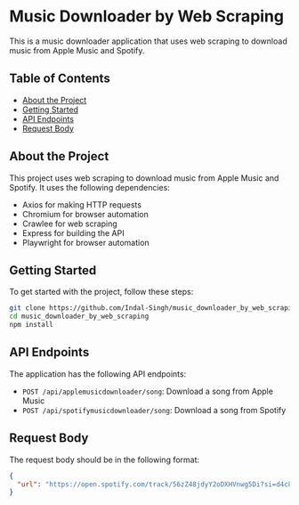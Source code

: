 # Music Downloader by Web Scraping

This is a music downloader application that uses web scraping to download music from Apple Music and Spotify.

## Table of Contents

* [About the Project](#about-the-project)
* [Getting Started](#getting-started)
* [API Endpoints](#api-endpoints)
* [Request Body](#request-body)

## About the Project

This project uses web scraping to download music from Apple Music and Spotify. It uses the following dependencies:

* Axios for making HTTP requests
* Chromium for browser automation
* Crawlee for web scraping
* Express for building the API
* Playwright for browser automation

## Getting Started

To get started with the project, follow these steps:

```bash
git clone https://github.com/Indal-Singh/music_downloader_by_web_scraping
cd music_downloader_by_web_scraping
npm install
```

## API Endpoints

The application has the following API endpoints:

* `POST /api/applemusicdownloader/song`: Download a song from Apple Music
* `POST /api/spotifymusicdownloader/song`: Download a song from Spotify

## Request Body

The request body should be in the following format:
```json
{
  "url": "https://open.spotify.com/track/56zZ48jdyY2oDXHVnwg5Di?si=d4c88779e7ff4015"
}